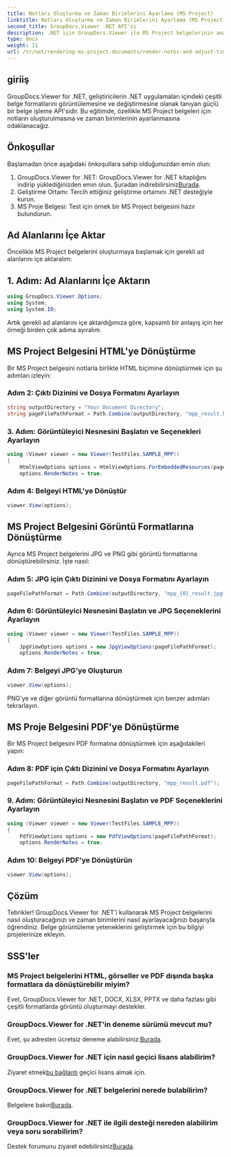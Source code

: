 ```yaml
---
title: Notları Oluşturma ve Zaman Birimlerini Ayarlama (MS Project)
linktitle: Notları Oluşturma ve Zaman Birimlerini Ayarlama (MS Project)
second_title: GroupDocs.Viewer .NET API'si
description: .NET için GroupDocs.Viewer ile MS Project belgelerinin ana işlenmesi. Notları işleyin, zaman birimlerini ayarlayın ve çeşitli çıktı formatlarını zahmetsizce keşfedin.
type: docs
weight: 11
url: /tr/net/rendering-ms-project-documents/render-notes-and-adjust-time-ms-project/
---
```

## giriiş
GroupDocs.Viewer for .NET, geliştiricilerin .NET uygulamaları içindeki çeşitli belge formatlarını görüntülemesine ve değiştirmesine olanak tanıyan güçlü bir belge işleme API'sidir. Bu eğitimde, özellikle MS Project belgeleri için notların oluşturulmasına ve zaman birimlerinin ayarlanmasına odaklanacağız.
## Önkoşullar
Başlamadan önce aşağıdaki önkoşullara sahip olduğunuzdan emin olun:
1. GroupDocs.Viewer for .NET: GroupDocs.Viewer for .NET kitaplığını indirip yüklediğinizden emin olun. Şuradan indirebilirsiniz[Burada](https://releases.groupdocs.com/viewer/net/).
2. Geliştirme Ortamı: Tercih ettiğiniz geliştirme ortamını .NET desteğiyle kurun.
3. MS Proje Belgesi: Test için örnek bir MS Project belgesini hazır bulundurun.
## Ad Alanlarını İçe Aktar
Öncelikle MS Project belgelerini oluşturmaya başlamak için gerekli ad alanlarını içe aktaralım:
## 1. Adım: Ad Alanlarını İçe Aktarın
```csharp
using GroupDocs.Viewer.Options;
using System;
using System.IO;
```
Artık gerekli ad alanlarını içe aktardığımıza göre, kapsamlı bir anlayış için her örneği birden çok adıma ayıralım.
## MS Project Belgesini HTML'ye Dönüştürme
Bir MS Project belgesini notlarla birlikte HTML biçimine dönüştürmek için şu adımları izleyin:
### Adım 2: Çıktı Dizinini ve Dosya Formatını Ayarlayın
```csharp
string outputDirectory = "Your Document Directory";
string pageFilePathFormat = Path.Combine(outputDirectory, "mpp_result.html");
```
### 3. Adım: Görüntüleyici Nesnesini Başlatın ve Seçenekleri Ayarlayın
```csharp
using (Viewer viewer = new Viewer(TestFiles.SAMPLE_MPP))
{
    HtmlViewOptions options = HtmlViewOptions.ForEmbeddedResources(pageFilePathFormat);
    options.RenderNotes = true;
```
### Adım 4: Belgeyi HTML'ye Dönüştür
```csharp
viewer.View(options);
```
## MS Project Belgesini Görüntü Formatlarına Dönüştürme
Ayrıca MS Project belgelerini JPG ve PNG gibi görüntü formatlarına dönüştürebilirsiniz. İşte nasıl:
### Adım 5: JPG için Çıktı Dizinini ve Dosya Formatını Ayarlayın
```csharp
pageFilePathFormat = Path.Combine(outputDirectory, "mpp_{0}_result.jpg");
```
### Adım 6: Görüntüleyici Nesnesini Başlatın ve JPG Seçeneklerini Ayarlayın
```csharp
using (Viewer viewer = new Viewer(TestFiles.SAMPLE_MPP))
{
    JpgViewOptions options = new JpgViewOptions(pageFilePathFormat);
    options.RenderNotes = true;
```
### Adım 7: Belgeyi JPG'ye Oluşturun
```csharp
viewer.View(options);
```
PNG'ye ve diğer görüntü formatlarına dönüştürmek için benzer adımları tekrarlayın.
## MS Proje Belgesini PDF'ye Dönüştürme
Bir MS Project belgesini PDF formatına dönüştürmek için aşağıdakileri yapın:
### Adım 8: PDF için Çıktı Dizinini ve Dosya Formatını Ayarlayın
```csharp
pageFilePathFormat = Path.Combine(outputDirectory, "mpp_result.pdf");
```
### 9. Adım: Görüntüleyici Nesnesini Başlatın ve PDF Seçeneklerini Ayarlayın
```csharp
using (Viewer viewer = new Viewer(TestFiles.SAMPLE_MPP))
{
    PdfViewOptions options = new PdfViewOptions(pageFilePathFormat);
    options.RenderNotes = true;
```
### Adım 10: Belgeyi PDF'ye Dönüştürün
```csharp
viewer.View(options);
```

## Çözüm
Tebrikler! GroupDocs.Viewer for .NET'i kullanarak MS Project belgelerini nasıl oluşturacağınızı ve zaman birimlerini nasıl ayarlayacağınızı başarıyla öğrendiniz. Belge görüntüleme yeteneklerini geliştirmek için bu bilgiyi projelerinize ekleyin.
## SSS'ler
### MS Project belgelerini HTML, görseller ve PDF dışında başka formatlara da dönüştürebilir miyim?
Evet, GroupDocs.Viewer for .NET, DOCX, XLSX, PPTX ve daha fazlası gibi çeşitli formatlarda görüntü oluşturmayı destekler.
### GroupDocs.Viewer for .NET'in deneme sürümü mevcut mu?
 Evet, şu adresten ücretsiz deneme alabilirsiniz:[Burada](https://releases.groupdocs.com/).
### GroupDocs.Viewer for .NET için nasıl geçici lisans alabilirim?
 Ziyaret etmek[bu bağlantı](https://purchase.groupdocs.com/temporary-license/) geçici lisans almak için.
### GroupDocs.Viewer for .NET belgelerini nerede bulabilirim?
 Belgelere bakın[Burada](https://reference.groupdocs.com/viewer/net/).
### GroupDocs.Viewer for .NET ile ilgili desteği nereden alabilirim veya soru sorabilirim?
 Destek forumunu ziyaret edebilirsiniz[Burada](https://forum.groupdocs.com/c/viewer/9).